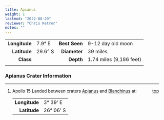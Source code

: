 ```yaml
---
title: Apianus
weight: 1
lastmod: "2022-08-20"
reviewer: "Chris Ketron"
notes: ""
---
```


|               |               |               |                         |
| ------------: | :------------ | ------------: | :---------------------- |
| **Longitude** |  7.9&deg; E   | **Best Seen** | 9-12 day old moon       |
|  **Latitude** | 29.6&deg; S   |  **Diameter** | 39 miles                |
|     **Class** |               |     **Depth** | 1.74 miles (9,186 feet) |
|               |               |               |                         |

### Apianus Crater Information

---
<span style='float:right;'>[top](#)</span>

1. Apollo 15 Landed between craters [Apianus](/object-notes/solar-system/earth/moon/craters/apianus/#) and [Blanchinus](/object-notes/solar-system/earth/moon/craters/blanchinus/#) at:  
   
   |     |    |
   | ------------: | :-------------- | 
   | **Longitude** |   3&deg; 39' E  | 
   |  **Latitude** |  26&deg; 06' S  |
